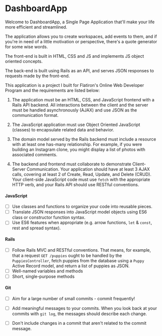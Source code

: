 # DashboardApp

Welcome to DashboardApp, a Single Page Application that'll make your life more efficient and streamlined. 

The application allows you to create workspaces, add events to them, and if you're in need of a little motivation or perspective, there's a quote generator for some wise words. 

The front-end is built in HTML, CSS and JS and implements JS object oriented concepts. 

The back-end is built using Rails as an API, and serves JSON responses to requests made by the front-end. 

This application is a project I built for Flatiron's Online Web Developer Program and the requirements are listed below:


1. The application must be an HTML, CSS, and JavaScript frontend with a Rails API backend. All interactions between the client and the server must be handled asynchronously (AJAX) and use JSON as the communication format.

2. The JavaScript application must use Object Oriented JavaScript (classes) to encapsulate related data and behavior.

3. The domain model served by the Rails backend must include a resource with at least one has-many relationship. For example, if you were building an Instagram clone, you might display a list of photos with associated comments.

4. The backend and frontend must collaborate to demonstrate Client-Server Communication. Your application should have at least 3 AJAX calls, covering at least 2 of Create, Read, Update, and Delete (CRUD). Your client-side JavaScript code must use `fetch` with the appropriate HTTP verb, and your Rails API should use RESTful conventions.

#### JavaScript

- [ ] Use classes and functions to organize your code into reusable pieces.
- [ ] Translate JSON responses into JavaScript model objects using ES6 class or constructor function syntax.
- [ ] Use ES6 features when appropriate (e.g. arrow functions, `let` & `const`, rest and spread syntax).

#### Rails

- [ ] Follow Rails MVC and RESTful conventions. That means, for example, that a request `GET /puppies` ought to be handled by the `PuppiesController`, fetch puppies from the database using a `Puppy` Active Record model, and return a list of puppies as JSON.
- [ ] Well-named variables and methods
- [ ] Short, single-purpose methods

#### Git

- [ ] Aim for a large number of small commits - commit frequently!
- [ ] Add meaningful messages to your commits. When you look back at your commits with `git log`, the messages should describe each change.
- [ ] Don't include changes in a commit that aren't related to the commit message.

